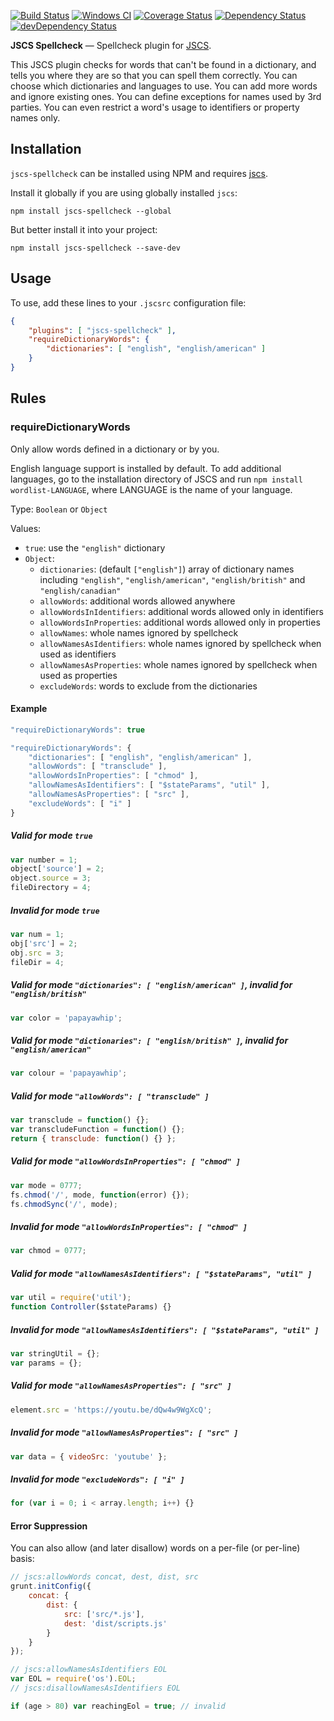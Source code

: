 [![Build Status](https://travis-ci.org/jscs-dev/jscs-spellcheck.svg?branch=master)](https://travis-ci.org/jscs-dev/jscs-spellcheck)
[![Windows CI](https://ci.appveyor.com/api/projects/status/45ejwr4mt6ct90g8?svg=true)](https://ci.appveyor.com/project/jacksonrayhamilton/jscs-spellcheck/branch/master)
[![Coverage Status](https://img.shields.io/coveralls/jscs-dev/jscs-spellcheck.svg?style=flat)](https://coveralls.io/r/jscs-dev/jscs-spellcheck?branch=master)
[![Dependency Status](https://david-dm.org/jscs-dev/jscs-spellcheck.svg?theme=shields.io&style=flat)](https://david-dm.org/jscs-dev/jscs-spellcheck)
[![devDependency Status](https://david-dm.org/jscs-dev/jscs-spellcheck/dev-status.svg?theme=shields.io&style=flat)](https://david-dm.org/jscs-dev/jscs-spellcheck#info=devDependencies)

**JSCS Spellcheck** — Spellcheck plugin for [JSCS](https://github.com/jscs-dev/node-jscs/).

This JSCS plugin checks for words that can't be found in a dictionary, and tells
you where they are so that you can spell them correctly. You can choose which
dictionaries and languages to use. You can add more words and ignore existing
ones. You can define exceptions for names used by 3rd parties. You can even
restrict a word's usage to identifiers or property names only.

## Installation

`jscs-spellcheck` can be installed using NPM and requires
[jscs](https://github.com/jscs-dev/node-jscs/#installation).

Install it globally if you are using globally installed `jscs`:

    npm install jscs-spellcheck --global

But better install it into your project:

    npm install jscs-spellcheck --save-dev

## Usage

To use, add these lines to your `.jscsrc` configuration file:

```json
{
    "plugins": [ "jscs-spellcheck" ],
    "requireDictionaryWords": {
        "dictionaries": [ "english", "english/american" ]
    }
}
```

## Rules

### requireDictionaryWords

Only allow words defined in a dictionary or by you.

English language support is installed by default. To add additional
languages, go to the installation directory of JSCS and run `npm install
wordlist-LANGUAGE`, where LANGUAGE is the name of your language.

Type: `Boolean` or `Object`

Values:
 - `true`: use the `"english"` dictionary
 - `Object`:
   - `dictionaries`: (default `["english"]`) array of dictionary names including
     `"english"`, `"english/american"`, `"english/british"` and `"english/canadian"`
   - `allowWords`: additional words allowed anywhere
   - `allowWordsInIdentifiers`: additional words allowed only in identifiers
   - `allowWordsInProperties`: additional words allowed only in properties
   - `allowNames`: whole names ignored by spellcheck
   - `allowNamesAsIdentifiers`: whole names ignored by spellcheck when used as identifiers
   - `allowNamesAsProperties`: whole names ignored by spellcheck when used as properties
   - `excludeWords`: words to exclude from the dictionaries

#### Example

```js
"requireDictionaryWords": true

"requireDictionaryWords": {
    "dictionaries": [ "english", "english/american" ],
    "allowWords": [ "transclude" ],
    "allowWordsInProperties": [ "chmod" ],
    "allowNamesAsIdentifiers": [ "$stateParams", "util" ],
    "allowNamesAsProperties": [ "src" ],
    "excludeWords": [ "i" ]
}
```

##### Valid for mode `true`

```js
var number = 1;
object['source'] = 2;
object.source = 3;
fileDirectory = 4;
```

##### Invalid for mode `true`

```js
var num = 1;
obj['src'] = 2;
obj.src = 3;
fileDir = 4;
```

##### Valid for mode `"dictionaries": [ "english/american" ]`, invalid for `"english/british"`

```js
var color = 'papayawhip';
```

##### Valid for mode `"dictionaries": [ "english/british" ]`, invalid for `"english/american"`

```js
var colour = 'papayawhip';
```

##### Valid for mode `"allowWords": [ "transclude" ]`

```js
var transclude = function() {};
var transcludeFunction = function() {};
return { transclude: function() {} };
```

##### Valid for mode `"allowWordsInProperties": [ "chmod" ]`

```js
var mode = 0777;
fs.chmod('/', mode, function(error) {});
fs.chmodSync('/', mode);
```

##### Invalid for mode `"allowWordsInProperties": [ "chmod" ]`

```js
var chmod = 0777;
```

##### Valid for mode `"allowNamesAsIdentifiers": [ "$stateParams", "util" ]`

```js
var util = require('util');
function Controller($stateParams) {}
```

##### Invalid for mode `"allowNamesAsIdentifiers": [ "$stateParams", "util" ]`

```js
var stringUtil = {};
var params = {};
```

##### Valid for mode `"allowNamesAsProperties": [ "src" ]`

```js
element.src = 'https://youtu.be/dQw4w9WgXcQ';
```

##### Invalid for mode `"allowNamesAsProperties": [ "src" ]`

```js
var data = { videoSrc: 'youtube' };
```

##### Invalid for mode `"excludeWords": [ "i" ]`

```js
for (var i = 0; i < array.length; i++) {}
```

#### Error Suppression

You can also allow (and later disallow) words on a per-file (or per-line)
basis:

```js
// jscs:allowWords concat, dest, dist, src
grunt.initConfig({
    concat: {
        dist: {
            src: ['src/*.js'],
            dest: 'dist/scripts.js'
        }
    }
});
```

```js
// jscs:allowNamesAsIdentifiers EOL
var EOL = require('os').EOL;
// jscs:disallowNamesAsIdentifiers EOL

if (age > 80) var reachingEol = true; // invalid
```
